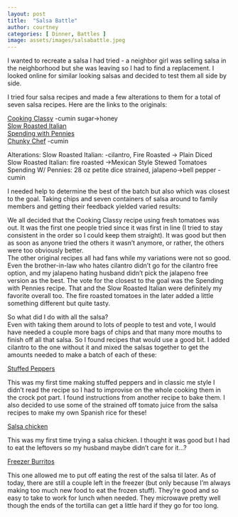 ```yaml
---
layout: post
title:  "Salsa Battle"
author: courtney
categories: [ Dinner, Battles ]
image: assets/images/salsabattle.jpeg
---
```

I wanted to recreate a salsa I had tried - a neighbor girl was selling salsa in the neighborhood but she was leaving so I had to find a replacement. I looked online for similar looking salsas and decided to test them all side by side. 

I tried four salsa recipes and made a few alterations to them for a total of seven salsa recipes. Here are the links to the originals:

[Cooking Classy](https://www.cookingclassy.com/fresh-homemade-salsa/) -cumin sugar->honey  
[Slow Roasted Italian](https://www.theslowroasteditalian.com/lazy-day-salsa/)  
[Spending with Pennies](https://www.spendwithpennies.com/homemade-salsa-restaurant-style/)  
[Chunky Chef](https://www.thechunkychef.com/restaurant-salsa/#wprm-recipe-container-8463) -cumin

Alterations:
Slow Roasted Italian: -cilantro, Fire Roasted -> Plain Diced  
Slow Roasted Italian: fire roasted ->Mexican Style Stewed Tomatoes  
Spending W/ Pennies: 28 oz petite dice strained, jalapeno->bell pepper -cumin  

I needed help to determine the best of the batch but also which was closest to the goal. Taking chips and seven containers of salsa around to family members and getting their feedback yielded varied results:

We all decided that the Cooking Classy recipe using fresh tomatoes was out. It was the first one people tried since it was first in line (I tried to stay consistent in the order so I could keep them straight). It was good but then as soon as anyone tried the others it wasn’t anymore, or rather, the others were too obviously better.  
The other original recipes all had fans while my variations were not so good. Even the brother-in-law who hates cilantro didn’t go for the cilantro free option, and my jalapeno hating husband didn’t pick the jalapeno free version as the best. 
The vote for the closest to the goal was the Spending with Pennies recipe. That and the Slow Roasted Italian were definitely my favorite overall too. The fire roasted tomatoes in the later added a little something different but quite tasty. 

So what did I do with all the salsa?  
Even with taking them around to lots of people to test and vote, I would have needed a couple more bags of chips and that many more mouths to finish off all that salsa. So I found recipes that would use a good bit. I added cilantro to the one without it and mixed the salsas together to get the amounts needed to make a batch of each of these:  

[Stuffed Peppers](https://www.tasteofhome.com/recipes/mexican-beef-stuffed-peppers/)  

This was my first time making stuffed peppers and in classic me style I didn’t read the recipe so I had to improvise on the whole cooking them in the crock pot part. I found instructions from another recipe to bake them. I also decided to use some of the strained off tomato juice from the salsa recipes to make my own Spanish rice for these!

[Salsa chicken](https://thecozycook.com/salsa-chicken)  

This was my first time trying a salsa chicken. I thought it was good but I had to eat the leftovers so my husband maybe didn’t care for it...?

[Freezer Burritos](https://www.tasteofhome.com/recipes/freezer-burritos/)  

This one allowed me to put off eating the rest of the salsa til later. As of today, there are still a couple left in the freezer (but only because I’m always making too much new food to eat the frozen stuff). They’re good and so easy to take to work for lunch when needed. They microwave pretty well though the ends of the tortilla can get a little hard if they go for too long. 
